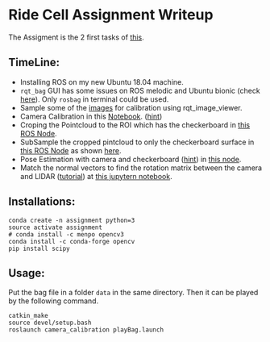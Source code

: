 # Ride Cell Assignment Writeup

The Assigment is the 2 first tasks of [this](https://docs.google.com/document/d/1nPu88GcZtNbK_Ymds0xDD0di-BQol65H-c6o5yjIIq0/edit?usp=sharing).

## TimeLine:
* Installing ROS on my new Ubuntu 18.04 machine.
* `rqt_bag` GUI has some issues on ROS melodic and Ubuntu bionic (check [here](https://github.com/ros-visualization/rqt_bag/issues/27)). Only `rosbag` in terminal could be used.
* Sample some of the [images](https://github.com/yosoufe/Assignment/tree/master/scripts/cal_imgs) for calibration using rqt_image_viewer.
* Camera Calibration in this [Notebook](https://github.com/yosoufe/Assignment/blob/master/scripts/Camera%20Calibration.ipynb). ([hint](https://docs.opencv.org/3.4/dc/dbb/tutorial_py_calibration.html))
* Croping the Pointcloud to the ROI which has the checkerboard in [this ROS Node](https://github.com/yosoufe/Assignment/blob/master/catkin_ws/src/camera_calibration/src/preProcessPC.cpp).
* SubSample the cropped pintcloud to only the checkerboard surface in [this ROS Node](https://github.com/yosoufe/Assignment/blob/master/catkin_ws/src/camera_calibration/src/preProcessPC.cpp) as shown [here](https://youtu.be/wLyaJD1hT4E).
* Pose Estimation with camera and checkerboard ([hint](https://docs.opencv.org/3.4/d7/d53/tutorial_py_pose.html)) in [this node](https://github.com/yosoufe/Assignment/blob/master/catkin_ws/src/camera_calibration/src/camPoseEstimator.cpp).
* Match the normal vectors to find the rotation matrix between the camera and LIDAR ([tutorial](https://www.coursera.org/learn/robotics-perception/lecture/q9CXI/where-am-i-part-1)) at [this jupytern notebook](https://github.com/yosoufe/Assignment/blob/master/scripts/RotationMatrixCal.ipynb).

## Installations:

```
conda create -n assignment python=3
source activate assignment
# conda install -c menpo opencv3
conda install -c conda-forge opencv 
pip install scipy
```

## Usage:
Put the bag file in a folder `data` in the same directory. 
Then it can be played by the following command.
```
catkin_make
source devel/setup.bash
roslaunch camera_calibration playBag.launch
```


